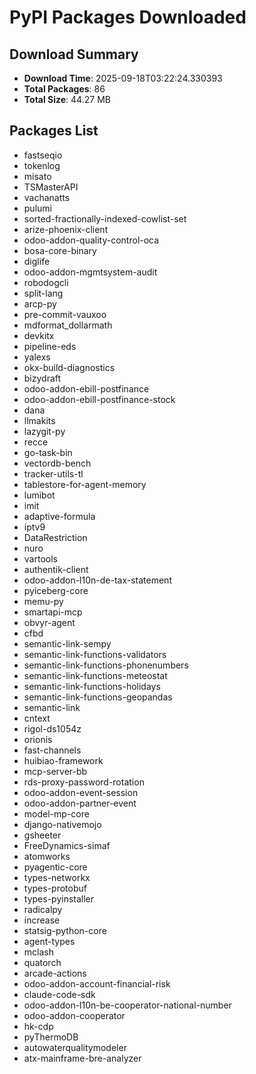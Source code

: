 # PyPI Packages Downloaded

## Download Summary
- **Download Time**: 2025-09-18T03:22:24.330393
- **Total Packages**: 86
- **Total Size**: 44.27 MB

## Packages List
- fastseqio
- tokenlog
- misato
- TSMasterAPI
- vachanatts
- pulumi
- sorted-fractionally-indexed-cowlist-set
- arize-phoenix-client
- odoo-addon-quality-control-oca
- bosa-core-binary
- diglife
- odoo-addon-mgmtsystem-audit
- robodogcli
- split-lang
- arcp-py
- pre-commit-vauxoo
- mdformat_dollarmath
- devkitx
- pipeline-eds
- yalexs
- okx-build-diagnostics
- bizydraft
- odoo-addon-ebill-postfinance
- odoo-addon-ebill-postfinance-stock
- dana
- llmakits
- lazygit-py
- recce
- go-task-bin
- vectordb-bench
- tracker-utils-tl
- tablestore-for-agent-memory
- lumibot
- imit
- adaptive-formula
- iptv9
- DataRestriction
- nuro
- vartools
- authentik-client
- odoo-addon-l10n-de-tax-statement
- pyiceberg-core
- memu-py
- smartapi-mcp
- obvyr-agent
- cfbd
- semantic-link-sempy
- semantic-link-functions-validators
- semantic-link-functions-phonenumbers
- semantic-link-functions-meteostat
- semantic-link-functions-holidays
- semantic-link-functions-geopandas
- semantic-link
- cntext
- rigol-ds1054z
- orionis
- fast-channels
- huibiao-framework
- mcp-server-bb
- rds-proxy-password-rotation
- odoo-addon-event-session
- odoo-addon-partner-event
- model-mp-core
- django-nativemojo
- gsheeter
- FreeDynamics-simaf
- atomworks
- pyagentic-core
- types-networkx
- types-protobuf
- types-pyinstaller
- radicalpy
- increase
- statsig-python-core
- agent-types
- mclash
- quatorch
- arcade-actions
- odoo-addon-account-financial-risk
- claude-code-sdk
- odoo-addon-l10n-be-cooperator-national-number
- odoo-addon-cooperator
- hk-cdp
- pyThermoDB
- autowaterqualitymodeler
- atx-mainframe-bre-analyzer
